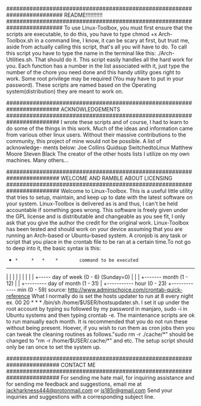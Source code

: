 #########################################################################
README!!!!!!!!!!!
#########################################################################
To use Linux-Toolbox, you must first ensure that the scripts are
executable, to do this, you have to type chmod +x Arch-Toolbox.sh in a 
command line, I know, it can be scary at first, but trust me, aside from 
actually calling this script, that's all you will have to do. To call this
script you have to type the name in the terminal like this:
./Arch-Utilities.sh. That should do it. This script easily handles all 
the hard work for you. Each function has a number in the list associated 
with it, just type the number of the chore you need done and this handy 
utility goes right to work. Some root privilege may be required
(You may have to put in your password). These scripts are named based on 
the Operating system(distribution) they are meant to work on.

########################################################################
ACKNOWLEDGEMENTS
########################################################################
I wrote these scripts and of course, I had to learn to 
do some of the things in this work. Much of the ideas and information came
from various other linux users. Without their massive contributions to the 
community, this project of mine would not be possible. A list of acknowledge-
ments below:
Joe Collins
Quidsup
SwitchedtoLinux
Matthew Moore
Steven Black
The creator of the other hosts lists I utilize on my own machines. 
Many others... 

########################################################################
WELCOME AND RAMBLE ABOUT LICENSING
########################################################################
Welcome to Linux-Toolbox. This is a useful little utility that 
tries to setup, maintain, and keep up to date with the latest 
software on your system. Linux-Toolbox is delivered as is and thus, 
I can't be held accountable if something goes wrong. This software is 
freely given under the GPL license and is distributable and changeable 
as you see fit, I only ask that you give the author the credit for the 
original work. Linux-Toolbox has been tested and should work on your 
device assuming that you are running an Arch-based or Ubuntu-based system.
A cronjob is any task or script that you place in the crontab file to be 
ran at a certain time.To not go to deep into it, the basic syntax is 
this:
*     *     *   *    *        command to be executed
-     -     -   -    -
|     |     |   |    |
|     |     |   |    +----- day of week (0 - 6) (Sunday=0)
|     |     |   +------- month (1 - 12)
|     |     +--------- day of        month (1 - 31)
|     +----------- hour (0 - 23)
+------------- min (0 - 59) source: 
http://www.adminschoice.com/crontab-quick-reference
What I normally do is set the hosts updater to run at 8 every night ex.
00 20 * * * /bin/sh /home/$USER/hostsupdater.sh. 
I set it up under the root account by typing su followed by my password 
in manjaro, sudo -i in Ubuntu systems and then typing crontab -e.
The maintenance scripts are ok to run manually each month. 
It is recommended that you do not run these without being present.
Hoever, if you wish to run them as cron jobs then you can tweak the 
cleaning routines as follows."sudo rm -r ./cache/*" should be changed to 
"rm -r /home/$USER/.cache/*" and etc. The setup script should only be 
ran once to set the system up.  

########################################################################
CONTACT ME
########################################################################
For sending me hate mail, for inquiring assistance and for sending me 
feedback and suggestions, email me at jackharkness444@protonmail.com
or js185r@gmail.com Send your inquiries and suggestions with a 
corresponding subject line.
